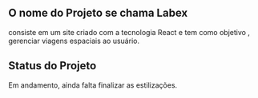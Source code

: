 ## O nome do Projeto se chama Labex
consiste em um site criado com a tecnologia React  e tem como objetivo , gerenciar viagens espaciais ao usuário.

## Status do Projeto
Em andamento, ainda falta finalizar as estilizações.


